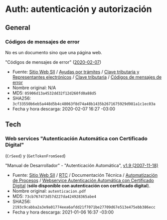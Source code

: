 # Auth: autenticación y autorización

## General

### Códigos de mensajes de error

No es un documento sino que una página web.

"Códigos de mensajes de error"
([2020-02-07](errores/2020-02-07-codigos-de-mensajes-de-error.html))

- Fuente:
  [Sitio Web SII](http://homer.sii.cl/)
  / [Ayudas por trámites](http://www.sii.cl/ayudas/ayudas_por_servicios/index.html)
  / [Clave tributaria y Representantes electrónicos](http://www.sii.cl/ayudas/ayudas_por_servicios/2364-.html)
  / [Clave tributaria](http://www.sii.cl/ayudas/ayudas_por_servicios/2364-2365.html)
  / [Códigos de mensajes de error](http://www.sii.cl/ayudas/ayudas_por_servicios/2364-codigos_error-2365.html)
- Nombre original: N/A
- MD5: `05906d13a4532dd32f12d260fd0a88d5`
- SHA256: `3cf33550b6eb5a448d5b4c48063f8d74a48b1435b2671675929d981a1c1ec03a`
- Fecha y hora descarga: 2020-02-07 16:27 -03:00


## Tech


### Web services "Autenticación Automática con Certificado Digital"

(`CrSeed`) y (`GetTokenFromSeed`)

"Manual de Desarrollador" - "Autenticación Automática",
[v1.9 (2007-11-18)](wsAutenticacionAutomatica/2007-11-18-autenticacion-automatica-v1.9.pdf)

- Fuente: 
  [Sitio Web SII](http://homer.sii.cl/) 
  / [RTC](https://palena.sii.cl/rtc/RTC/RTCMenu.html)
  / Documentación Técnica
  / [Automatización de Procesos](https://palena.sii.cl/rtc/RTC/RTCDocAutom.html)
  / [Webservice Autenticación Automática con Certificado Digital](https://palena.sii.cl/cgi_rtc/RTC/RTCDocum.cgi?1)
  (**sólo disponible con autenticación con certificado digital**).
- Nombre original: `autenticacion.pdf`
- MD5: `73cb767473d57d227da424928365abe4`
- SHA256: `2193c9cabba2a3e9a01774eea6afdd21f7071be27709d67e513e475ebb386ecc`
- Fecha y hora descarga: 2021-01-06 16:37 -03:00